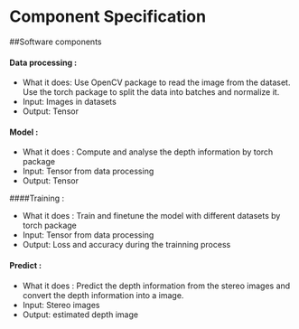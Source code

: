 # Component Specification
##Software components
#### Data processing : 
- What it does: Use OpenCV package to read the image from the dataset. Use the torch package to split the data into batches and normalize it. 
- Input: Images in datasets
- Output: Tensor 

#### Model :
- What it does : Compute and analyse the depth information by torch package
- Input: Tensor from data processing
- Output: Tensor 

####Training :
- What it does : Train and finetune the model with different datasets by torch package
- Input: Tensor from data processing
- Output: Loss and accuracy during the trainning process

#### Predict :
- What it does : Predict the depth information from the stereo images and convert the depth information into a image.
- Input: Stereo images
- Output: estimated depth image 